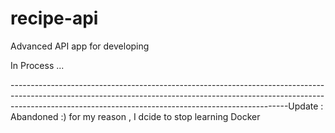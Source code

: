 # recipe-api
Advanced API app for developing

In Process ...


---------------------------------------------------------------------------------------------------------------------------------------------------------------------------------------------------------------------------------Update :
  Abandoned :)
  for my reason , I dcide to stop learning Docker 
